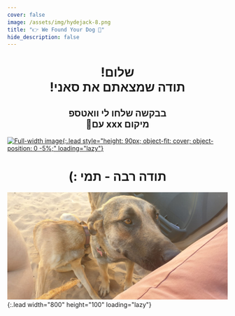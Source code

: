 ```yaml
---
cover: false
image: /assets/img/hydejack-8.png
title: "👉 We Found Your Dog 🐶"
hide_description: false
---
```

<div align="center">
<h1>!שלום
<br>
!תודה שמצאתם את סאני </h1>
<h2> בבקשה שלחו לי וואטספ
<br>
🙏עם xxx מיקום</h2>
</div>



[![Full-width image](https://wabetainfo.com/wp-content/uploads/2019/10/WA_SPASHSCREEN_IOS-810x1440.png){:.lead style="height: 90px; object-fit: cover; object-position: 0 -5%;" loading="lazy"}
](https://wa.me/972547932000?text=%D7%94%D7%99%D7%99%20%D7%AA%D7%9E%D7%99!%20%D7%9E%D7%A6%D7%90%D7%A0%D7%95%20%D7%A4%D7%94%20%D7%90%D7%AA%20%D7%A1%D7%90%D7%A0%D7%99%F0%9F%90%B6%0A%D7%9B%D7%91%D7%A8%20%D7%A9%D7%95%D7%9C%D7%97%D7%99%D7%9D%20%D7%9C%D7%9A%20%D7%9E%D7%99%D7%A7%D7%95%D7%9D%20%F0%9F%98%8A)



<div align="center">
<h1> (: תודה רבה - תמי </h1>
</div>






![Full-width image](/assets/img/Sunny.jpg){:.lead width="800" height="100" loading="lazy"}



